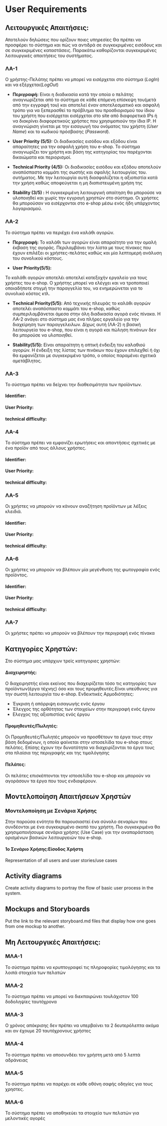 # User Requirements

## Λειτουργικές Απαιτήσεις:
Αποτελούν δηλώσεις που ορίζουν ποιες υπηρεσίες Θα πρέπει να προσφέρει το σύστημα και πώς να αντιδρά σε συγκεκριμένες εισόδους και σε συγκεκριμένες καταστάσεις. Παρακάτω καθορίζονται συγκεκριμένες λειτουργικές απαιτήσεις του συστήματος.

### ΛΑ-1

Ο χρήστης-Πελάτης πρέπει να μπορεί να εισέρχεται στο σύστημα (*LogIn*) και να εξέρχεται(*LogOut*)

* **Περιγραφή:**
Είναι η διαδικασία κατά την οποία ο πελάτης αναγνωρίζεται από το σύστημα σε κάθε επόμενη επίσκεψη του(μετά από την εγγραφή του) και αποτελεί έναν αποτελεσματικό και ασφαλή τρόπο για να ξεπερασθεί το πρόβλημα του προσδιορισμού του ίδιου του χρήστη που εισέρχεται εισέρχεται στο site από διαφορετικά IPs ή να διακρίνει διαφορετικούς χρήστες που χρησιμοπιούν την ίδια IP. Η αναγνώριση γίνεται με την εισαγωγή του ονόματος του 
χρήστη (*User Name*) και το κωδικού πρόσβασης (*Password*).

* **User Priority (5/5):**
Οι διαδικασίες εισόδου και εξόδου είναι απαραίτητες για την ασφαλή χρήση του e-shop. Το σύστημα αναγνωρίζει τον χρήστη και βάση της κατηγορίας του παρέχονται δικαιώματα και περιορισμοί.

* **Technical Priority (4/5):**
Οι διαδικασίες εισόδου και εξόδου αποτελούν αναπόσπαστο κομμάτι της σωστής και σφαλής λειτουργίας του. συτήματος. Με την λειτουργία αυτή διασφαλίζεται η αξιοπιστία κατά την χρήση καθώς αποφεύγεται η μη διαπιστευμένη χρήση της


* **Stability (3/5) :**
Η συγκεκριμένη λειτουργική απαίτηση θα μπορούσε να υλοποιηθεί και χωρίς την εγγραγή χρηστών στο σύστημα. Οι χρήστες θα μπορούσαν να εισέρχονται στο e-shop μέσω ενός ήδη υπάρχοντος λογαριασμού.

### ΛΑ-2

Το σύστημα πρέπει να περιέχει ένα καλάθι αγορών.

* **Περιγραφή:** Το καλάθι των αγορών είναι απαραίτητο για την ομαλή έκβαση της αγοράς. Περιλαμβάνει την λίστα με τους πίνακες που έχουν επιλέξει οι χρήστες-πελάτες καθώς και μία λεπτομερή ανάλυση του συνολικού κόστους. 

* **User Priority(5/5):** 

Το καλάθι αγορών αποτελέι αποτελεί κατεξοχήν εργαλείο για τους χρήστες του e-shop. Ο χρήστης μπορεί να ελέγχει και να τροποποιεί οποιαδήποτε στιγμή την παραγγελία του, να ενημερώνεται για το συνολικό κόστος κτλ.

* **Τechnical Priority(5/5):**
Από τεχνικής πλευράς το καλάθι αγορών αποτελέι αναπόσπαστο κομμάτι του e-shop, καθώς συμπεριλαμβάνεται άμεσα στην όλη διαδικασία αγορά ενός πίνακα. Η ΛΑ-2 ανάγει στο σύστημα μας ένα πλήρες εργαλείο για την διαχείρηση των παραγγελειλων. Δίχως αυτή (ΛΑ-2) η βασική λειτουργεία του e-shop, που είναι η αγορά και πώληση πινάνων δεν θα μπορούσε να υλοποιηθεί. 

* **Stability(5/5):** 
Είναι απαραίτητη η οπτική ένδειξη του καλαθιού αγορών. Η ένδειξη της λίστας των πινάκων που έχουν επιλεχθεί ή όχι θα εμφανίζεται με συγκεκριμένο τρόπο, ο οποίος παραμένει σχετικά αμετάβλητος. 
### ΛΑ-3

Το σύστημα πρέπει να δείχνει την διαθεσιμότητα των προϊόντων.

#### Identifier:

#### User Priority:

#### technical difficulty:

### ΛΑ-4

Το σύστημα πρέπει να εμφανίζει ερωτήσεις και απαντήσεις σχετικές με ένα προϊόν από τους άλλους χρήστες.

#### Identifier:

#### User Priority:

#### technical difficulty:

### ΛΑ-5 

Οι χρήστες να μπορούν να κάνουν αναζήτηση προϊόντων με λέξεις κλειδιά.

#### Identifier:

#### User Priority:

#### technical difficulty: 

### ΛΑ-6 

Οι χρήστες να μπορούν να βλέπουν μία μεγένθυση της φωτογραφία ενός προϊόντος.

#### Identifier:

#### User Priority:

#### technical difficulty: 

### ΛΑ-7

Οι χρήστες πρέπει να μπορούν να βλέπουν την περιγραφή ενός πίνακα


## Κατηγορίες Χρηστών:

Στο σύστημα μας υπάρχιυν τρείς κατηγοριες χρηστών: 

####  Διαχειρηστής:

Ο διαχειρηστής είναι εκείνος που διαχειρίζεται τόσο τις κατηγορίες των προϊόντων(έργα τέχνης) όσο και τους προμηθευτές.Είναι υπεύθυνος για την σωστή λειτουργία του e-shop. Ενδεικτικές Αρμοδιότητες:

* Έγκριση ή απόρριψη εισαγωγής ενός έργου
* Έλεγχος της ορθότητας των στοιχείων στην περιγραφή ενός έργου
* Ελεγχος της αξιοπιστίας ενός έργου


####  Προμηθευτές/Πωλητές:

Οι Προμηθευτές/Πωλητές μπορούν να προσθέτουν τα έργα τους στην βάση δεδομένων, η οποία φαίνεται στην ιστοσελίδα του e-shop στους πελάτες. Επίσης έχουν την δυνατότητα να διαχειρίζονται τα έργα τους στα πλαίσια της περιγραφής και της τιμολόγησης

####  Πελάτες:

Οι πελάτες επισκέπτονται την ιστοσελίδα του e-shop και μπορούν να αγοράσουν τα έργα που τους ενδιαφέρουν.





## Μοντελοποίηση Απαιτήσεων Χρηστών

### Μοντελοποίηση με Σενάρια Χρήσης

Στην παρούσα ενότητα θα παρουσιαστεί ένα σύνολο σεναρίων που συνδέονται με ένα συγκεκριμένο σκοπό του χρήστη. Πιο συγκεκριμένα θα χρησιμοποιήσουμε σενάρια χρήσης (Use Case) γαι την αναπαράσταση ορισμένων βασικών λειτουργειών του e-shop.


#### 1ο Σενάριο Χρήσης:Είσοδος Χρήστη





Representation of all users and user stories/use cases

## Activity diagrams

Create activity diagrams to portray the flow of basic user process in the system.

## Mockups and Storyboards

Put the link to the relevant storyboard.md files that display how one goes from one mockup to another.

## Μη Λειτουργικές Απαιτήσεις:

### ΜΛΑ-1

Το σύστημα πρέπει να κρυπτογραφεί τις πληροφορίες τιμολόγησης και τα λοιπά στοιχεία των πελατών 

### ΜΛΑ-2

Το σύστημα πρέπει να μπορεί να διεκπαιρώνει τουλάχιστον 100 δοδοληψίες ταυτόχρονα

### ΜΛΑ-3

Ο χρόνος απόκρισης δεν πρέπει να υπερβαίνει τα 2 δευτερόλεπτα ακόμα και αν έχουμε 20 ταυτόχρονους χρήστες


### ΜΛΑ-4

Το σύστημα πρέπει να αποσυνδέει τον χρήστη μετά από 5 λεπτά αδράνειας 

### ΜΛΑ-5

Το σύστημα πρέπει να παρέχει σε κάθε οθόνη σαφής οδηγίες για τους χρηστες.

### ΜΛΑ-6

Το σύστημα πρέπει να αποθηκεύει τα στοιχεία των πελατών για μελοντικές αγορές 

